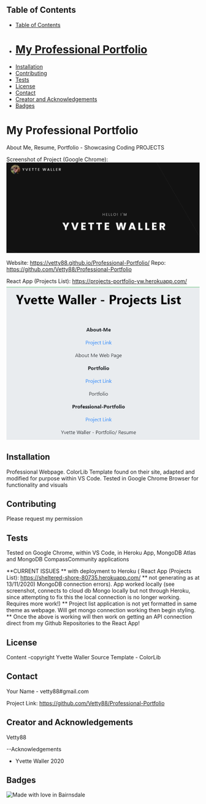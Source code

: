 

 <!-- TABLE OF CONTENTS -->
## Table of Contents

- [Table of Contents](#table-of-contents)
- [<h1>  My Professional Portfolio </h1>](#h1--my-professional-portfolio-h1)
- [Installation](#installation)
- [Contributing](#contributing)
- [Tests](#tests)
- [License](#license)
- [Contact](#contact)
- [Creator and Acknowledgements](#creator-and-acknowledgements)
- [Badges](#badges)

## <h1>  My Professional Portfolio </h1>

  About Me, Resume, Portfolio - Showcasing Coding PROJECTS

  Screenshot of Project (Google Chrome): 
  ![Screenshot](./Screen.PNG?raw=true)

  Website: https://vetty88.github.io/Professional-Portfolio/
  Repo: https://github.com/Vetty88/Professional-Portfolio

  React App (Projects List): https://projects-portfolio-yw.herokuapp.com/ 
  ![ScreenshotProjectsList](./ScreenReactProjectsList.PNG?raw=true)



## Installation

Professional Webpage. ColorLib Template found on their site, adapted and modified for purpose within VS Code. Tested in Google Chrome Browser for functionality and visuals


## Contributing
Please request my permission 

## Tests

 Tested on Google Chrome, within VS Code, in Heroku App, MongoDB Atlas and MongoDB CompassCommunity applications

 **CURRENT ISSUES ** with deployment to Heroku (  React App (Projects List): https://sheltered-shore-80735.herokuapp.com/ ** not generating as at 13/11/2020) MongoDB connection errors). App worked locally (see screenshot, connects to cloud db Mongo locally but not through Heroku, since attempting to fix this the local connection is no longer working. Requires more work!)
 ** Project list application is not yet formatted in same theme as webpage. Will get mongo connection working then begin styling.
 ** Once the above is working will then work on getting an API connection direct from my Github Repositories to the React App!
 
## License
Content -copyright Yvette Waller
Source Template - ColorLib

## Contact

Your Name - vetty88#gmail.com

Project Link: https://github.com/Vetty88/Professional-Portfolio

## Creator and Acknowledgements

Vetty88

--Acknowledgements
* Yvette Waller 2020


## Badges

![Made with love in Bairnsdale ](https://madewithlove.now.sh/au?heart=true&template=plastic&text=Bairnsdale+)
